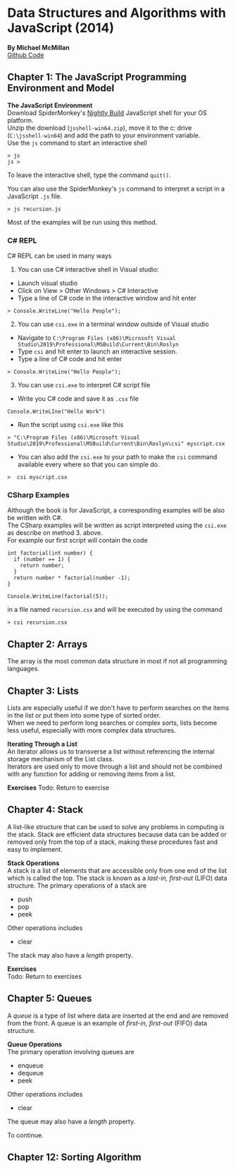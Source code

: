 # Data Structures and Algorithms with JavaScript (2014)
__By Michael McMillan__   
[Github Code](https://github.com/oreillymedia/data_structures_and_algorithms_using_javascript)  

## Chapter 1: The JavaScript Programming Environment and Model  
__The JavaScript Environment__  
Download SpiderMonkey's [Nightly Build](https://archive.mozilla.org/pub/firefox/nightly/latest-mozilla-central/) JavaScript shell for your OS platform.  
Unzip the download (`jsshell-win64.zip`), move it to the c: drive (`C:\jsshell-win64`) and add the path to your environment variable.  
Use the `js` command to start an interactive shell
```
> js  
js >
```
To leave the interactive shell, type the command `quit()`.  

You can also use the SpiderMonkey's `js` command to interpret a script in a JavaScript `.js` file.  
```
> js recursion.js
```  
Most of the examples will be run using this method.  

### C# REPL
C# REPL can be used in many ways  
1. You can use C# interactive shell in Visual studio:
  * Launch visual studio
  * Click on View > Other Windows > C# Interactive  
  * Type a line of C# code in the interactive window and hit enter
  ```
  > Console.WriteLine("Hello People");
  ```
2. You can use `csi.exe` in a terminal window outside of Visual studio
  * Navigate to `C:\Program Files (x86)\Microsoft Visual Studio\2019\Professional\MSBuild\Current\Bin\Roslyn`
  * Type `csi` and hit enter to launch an interactive session.
  * Type a line of C# code and hit enter
  ```
  > Console.WriteLine("Hello People");
  ```
3. You can use `csi.exe` to interpret C# script file
  * Write you C# code and save it as `.csx` file
  ```
  Console.WriteLIne("Hello Work")
  ```
  * Run the script using `csi.exe` like this
  ```
  > "C:\Program Files (x86)\Microsoft Visual Studio\2019\Professional\MSBuild\Current\Bin\Roslyn\csi" myscript.csx
  ```
  * You can also add the `csi.exe` to your path to make the `csi` command available every where so that you can simple do.  
  ```
  >  csi myscript.csx
  ```

### CSharp Examples  
Although the book is for JavaScript, a corresponding examples will be also be written with C#.   
The CSharp examples will be written as script interpreted using the `csi.exe` as describe on method 3. above.   
For example our first script will contain the code
```
int factorial(int number) {
  if (number == 1) {
    return number;
  }
  return number * factorial(number -1);
}

Console.WriteLine(factorial(5));
```  
in a file named `recursion.csx` and will be executed by using the command
```
> csi recursion.csx
```  

## Chapter 2: Arrays
The array is the most common data structure in most if not all programming languages.   

## Chapter 3: Lists  
Lists are especially useful if we don't have to perform searches on the items in the list or put them into some type of sorted order.  
When we need to perform long searches or complex sorts, lists become less useful, especially with more complex data structures.  

__Iterating Through a List__   
An iterator allows us to transverse a list without referencing the internal storage mechanism of the List class.    
Iterators are used only to move through a list and should not be combined with any function for adding or removing items from a list.

__Exercises__
Todo: Return to exercise

## Chapter 4: Stack
A list-like structure that can be used to solve any problems in computing is the stack. Stack are efficient data structures because data can be added or removed only from the top of a stack, making these procedures fast and easy to implement.

__Stack Operations__  
A stack is a list of elements that are accessible only from one end of the list  which is called the top. The stack is known as a _last-in, first-out_ (LIFO) data structure.
The primary operations of a stack are
* push
* pop
* peek  

Other operations includes
* clear

The stack may also have a _length_ property.   

__Exercises__  
Todo: Return to exercises  


## Chapter 5: Queues  
A _queue_ is a type of list where data are inserted at the end and are removed from the front. A queue is an example of _first-in, first-out_ (FIFO) data structure.

__Queue Operations__  
The primary operation involving queues are
* enqueue
* dequeue
* peek

Other operations includes
* clear  

The queue may also have a _length_ property.

To continue.

## Chapter 12: Sorting Algorithm  
